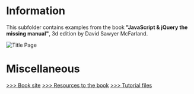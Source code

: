 # Information
This subfolder contains examples from the book **"JavaScript & jQuery the missing manual"**, 3d edition by David Sawyer McFarland.

![Title Page](https://learning.oreilly.com/library/cover/9781491948583/250w/)

# Miscellaneous
[>>> Book site](https://www.oreilly.com/library/view/javascript-jquery/9781491948583/)
[>>> Resources to the book](https://resources.oreilly.com/examples/0636920032663)
[>>> Tutorial files](https://github.com/sawmac/js3e)

